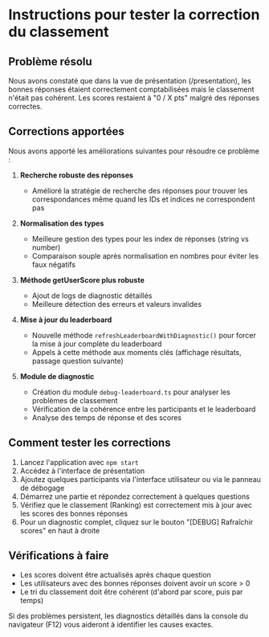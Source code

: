 # Instructions pour tester la correction du classement

## Problème résolu

Nous avons constaté que dans la vue de présentation (/presentation), les bonnes réponses étaient correctement comptabilisées mais le classement n'était pas cohérent. Les scores restaient à "0 / X pts" malgré des réponses correctes.

## Corrections apportées

Nous avons apporté les améliorations suivantes pour résoudre ce problème :

1. **Recherche robuste des réponses**

   - Amélioré la stratégie de recherche des réponses pour trouver les correspondances même quand les IDs et indices ne correspondent pas

2. **Normalisation des types**

   - Meilleure gestion des types pour les index de réponses (string vs number)
   - Comparaison souple après normalisation en nombres pour éviter les faux négatifs

3. **Méthode getUserScore plus robuste**

   - Ajout de logs de diagnostic détaillés
   - Meilleure détection des erreurs et valeurs invalides

4. **Mise à jour du leaderboard**

   - Nouvelle méthode `refreshLeaderboardWithDiagnostic()` pour forcer la mise à jour complète du leaderboard
   - Appels à cette méthode aux moments clés (affichage résultats, passage question suivante)

5. **Module de diagnostic**
   - Création du module `debug-leaderboard.ts` pour analyser les problèmes de classement
   - Vérification de la cohérence entre les participants et le leaderboard
   - Analyse des temps de réponse et des scores

## Comment tester les corrections

1. Lancez l'application avec `npm start`
2. Accédez à l'interface de présentation
3. Ajoutez quelques participants via l'interface utilisateur ou via le panneau de débogage
4. Démarrez une partie et répondez correctement à quelques questions
5. Vérifiez que le classement (Ranking) est correctement mis à jour avec les scores des bonnes réponses
6. Pour un diagnostic complet, cliquez sur le bouton "[DEBUG] Rafraîchir scores" en haut à droite

## Vérifications à faire

- Les scores doivent être actualisés après chaque question
- Les utilisateurs avec des bonnes réponses doivent avoir un score > 0
- Le tri du classement doit être cohérent (d'abord par score, puis par temps)

Si des problèmes persistent, les diagnostics détaillés dans la console du navigateur (F12) vous aideront à identifier les causes exactes.
